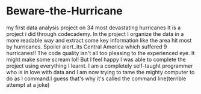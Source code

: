 # Beware-the-Hurricane
my first data analysis project on 34 most devastating hurricanes
It is a project i did through codecademy.
In the project I organize the data in a more readable way and extract some key information like the area hit most by hurricanes. Spoiler alert..its Central America which suffered
9 hurricanes!!
The code quality isn't all too pleasing to the experienced eye. It might make some scream lol! But I feel happy I was able to complete the project using everything I learnt.
I am a completely self-taught programmer who is in love with data and I am now trying to tame the mighty computer to do as I command.I guess that's why it's called the
command line(terrible attempt at a joke)
